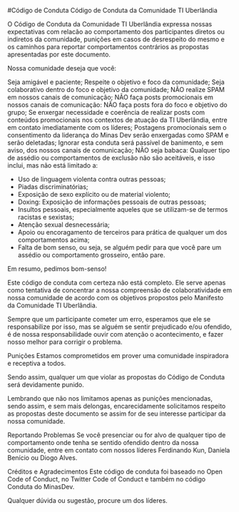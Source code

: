 #Código de Conduta
Código de Conduta da Comunidade TI Uberlândia

O Código de Conduta da Comunidade TI Uberlândia expressa nossas expectativas com relacão ao comportamento dos participantes diretos ou indiretos da comunidade, punições em casos de desrespeito do mesmo e os caminhos para reportar comportamentos contrários as propostas apresentadas por este documento.

Nossa comunidade deseja que você:

Seja amigável e paciente;
Respeite o objetivo e foco da comunidade;
Seja colaborativo dentro do foco e objetivo da comunidade;
NÃO realize SPAM em nossos canais de comunicação;
NÃO faça posts promocionais em nossos canais de comunicação:
NÃO faça posts fora do foco e objetivo do grupo;
Se enxergar necessidade e coerência de realizar posts com conteúdos promocionais nos contextos de atuação da TI Uberlândia, entre em contato imediatamente com os líderes;
Postagens promocionais sem o consentimento da liderança do Minas Dev serão enxergadas como SPAM e serão deletadas;
Ignorar esta conduta será passível de banimento, e sem aviso, dos nossos canais de comunicação;
NÃO seja babaca: Qualquer tipo de assédio ou comportamentos de exclusão não são aceitáveis, e isso inclui, mas não está limitado a:
- Uso de linguagem violenta contra outras pessoas;
- Piadas discriminatórias;
- Exposição de sexo explícito ou de material violento;
- Doxing: Exposição de informações pessoais de outras pessoas;
- Insultos pessoais, especialmente aqueles que se utilizam-se de termos racistas e sexistas;
- Atenção sexual desnecessária;
- Apoio ou encoragamento de terceiros para prática de qualquer um dos comportamentos acima;
- Falta de bom senso, ou seja, se alguém pedir para que você pare um assédio ou comportamento grosseiro, então pare.

Em resumo, pedimos bom-senso!

Este código de conduta com certeza não está completo. Ele serve apenas como tentativa de concentrar a nossa compreensão de colaboratividade em nossa comunidade de acordo com os objetivos propostos pelo Manifesto da Comunidade TI Uberlândia.

Sempre que um participante cometer um erro, esperamos que ele se responsabilize por isso, mas se alguém se sentir prejudicado e/ou ofendido, é de nossa responsabilidade ouvir com atenção o acontecimento, e fazer nosso melhor para corrigir o problema.

Punições
Estamos comprometidos em prover uma comunidade inspiradora e receptiva a todos.

Sendo assim, qualquer um que violar as propostas do Código de Conduta será devidamente punido.

Lembrando que não nos limitamos apenas as punições mencionadas, sendo assim, e sem mais delongas, encarecidamente solicitamos respeito as propostas deste documento se assim for de seu interesse participar da nossa comunidade.

Reportando Problemas
Se você presenciar ou for alvo de qualquer tipo de comportamento onde tenha se sentido ofendido dentro da nossa comunidade, entre em contato com nossos líderes Ferdinando Kun, Daniela Benício ou Diogo Alves.

Créditos e Agradecimentos
Este código de conduta foi baseado no Open Code of Conduct, no Twitter Code of Conduct e também no código Conduta do MinasDev.

Qualquer dúvida ou sugestão, procure um dos líderes.
